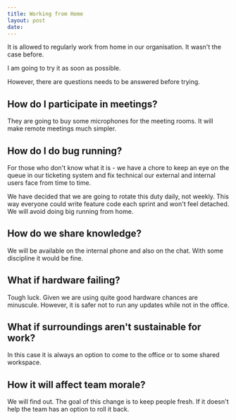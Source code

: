 ```yaml
---
title: Working from Home
layout: post
date:
---
```


It is allowed to regularly work from home in our organisation.
It wasn't the case before.

I am going to try it as soon as possible.

However, there are questions needs to be answered before trying.

## How do I participate in meetings?
They are going to buy some microphones for the meeting rooms. It will make remote meetings much simpler. 

## How do I do bug running?
For those who don't know what it is - we have a chore to keep an eye on the queue in our ticketing system and fix technical our external and internal users face from time to time. 

We have decided that we are going to rotate this duty daily, not weekly. This way everyone could write feature code each sprint and won't feel detached. We will avoid doing big running from home. 
 
## How do we share knowledge?
We will be available on the internal phone and also on the chat. With some discipline it would be fine. 

## What if hardware failing?
Tough luck. Given we are using quite good hardware chances are minuscule. However, it is safer not to run any updates while not in the office. 

## What if surroundings aren't sustainable for work?
In this case it is always an option to come to the office or to some shared workspace. 

## How it will affect team morale?
We will find out. The goal of this change is to keep people fresh. If it doesn't help the team has an option to roll it back. 

